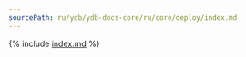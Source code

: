 ```yaml
---
sourcePath: ru/ydb/ydb-docs-core/ru/core/deploy/index.md
---
```

{% include [index.md](_includes/index.md) %}